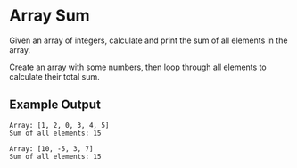 # Array Sum

Given an array of integers, calculate and print the sum of all elements in the array.

Create an array with some numbers, then loop through all elements to calculate their total sum.

## Example Output
```
Array: [1, 2, 0, 3, 4, 5]
Sum of all elements: 15

Array: [10, -5, 3, 7]
Sum of all elements: 15
```
